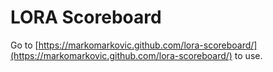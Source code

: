 # LORA Scoreboard

Go to [https://markomarkovic.github.com/lora-scoreboard/](https://markomarkovic.github.com/lora-scoreboard/) to use.
